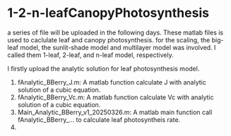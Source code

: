 # 1-2-n-leafCanopyPhotosynthesis

a series of file will be uploaded in the following days.
These matlab files is used to caclulate leaf and canopy photosynthesis. for the scaling, the big-leaf model, the sunlit-shade model and multilayer model was involved. I called them 1-leaf, 2-leaf, and n-leaf model, respectively. 

I firstly upload the analytic solution for leaf photosynthesis model. 
1. fAnalytic_BBerry_J.m: A matlab function calculate J with analytic solution of a cubic equation.
2. fAnalytic_BBerry_Vc.m: A matlab function calculate Vc with analytic solution of a cubic equation.
3. Main_Analytic_BBerry_v1_20250326.m: A matlab main function call fAnalytic_BBerry_... to calculate leaf photosyntheis rate.
4. 
